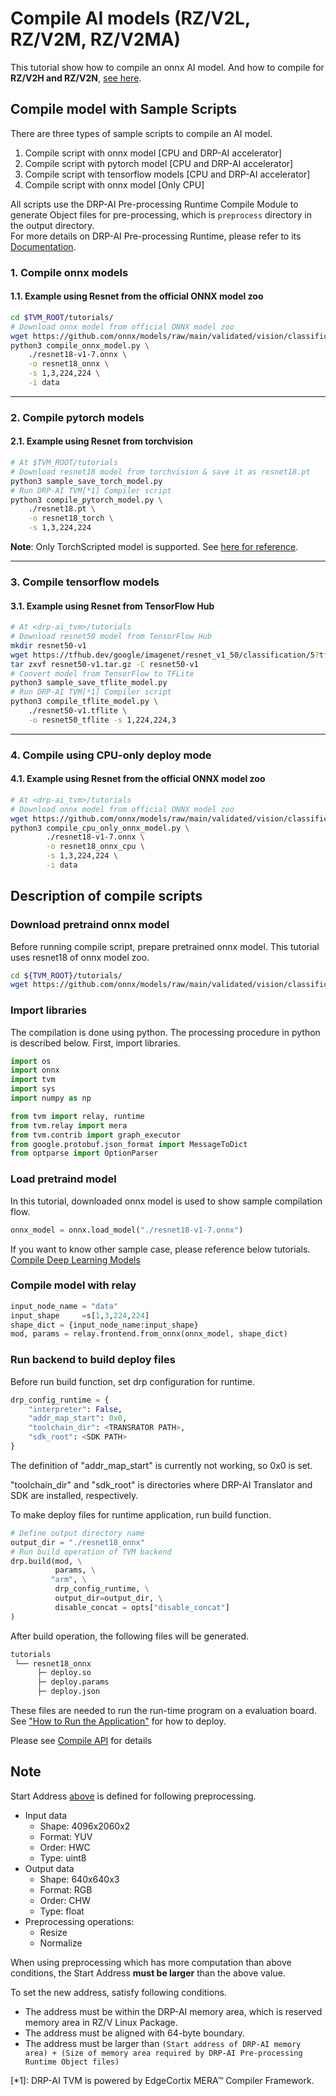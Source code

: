 # Compile AI models (RZ/V2L, RZ/V2M, RZ/V2MA)

This tutorial show how to compile an onnx AI model.
And how to compile for **RZ/V2H and RZ/V2N**, [see here](tutorial_RZV2H.md).

## Compile model with Sample Scripts

There are three types of sample scripts to compile an AI model.

1. Compile script with onnx model \[CPU and DRP-AI accelerator\]
2. Compile script with pytorch model \[CPU and DRP-AI accelerator\]
3. Compile script with tensorflow models \[CPU and DRP-AI accelerator\]
4. Compile script with onnx model \[Only CPU\]

All scripts use the DRP-AI Pre-processing Runtime Compile Module to generate Object files for pre-processing, which is `preprocess` directory in the output directory.  
For more details on DRP-AI Pre-processing Runtime, please refer to its [Documentation](../docs/PreRuntime.md).

### 1. Compile onnx models

#### 1.1. Example using Resnet from the official ONNX model zoo

```sh
cd $TVM_ROOT/tutorials/
# Download onnx model from official ONNX model zoo
wget https://github.com/onnx/models/raw/main/validated/vision/classification/resnet/model/resnet18-v1-7.onnx
python3 compile_onnx_model.py \
    ./resnet18-v1-7.onnx \
    -o resnet18_onnx \
    -s 1,3,224,224 \
    -i data
```

----

### 2. Compile pytorch models

#### 2.1. Example using Resnet from torchvision

```sh
# At $TVM_ROOT/tutorials
# Download resnet18 model from torchvision & save it as resnet18.pt
python3 sample_save_torch_model.py
# Run DRP-AI TVM[*1] Compiler script
python3 compile_pytorch_model.py \
    ./resnet18.pt \
    -o resnet18_torch \
    -s 1,3,224,224
```

**Note**: Only TorchScripted model is supported. See [here for reference](https://tvm.apache.org/docs/how_to/compile_models/from_pytorch.html).

----

### 3. Compile tensorflow models

#### 3.1. Example using Resnet from TensorFlow Hub

```sh
# At <drp-ai_tvm>/tutorials
# Download resnet50 model from TensorFlow Hub
mkdir resnet50-v1
wget https://tfhub.dev/google/imagenet/resnet_v1_50/classification/5?tf-hub-format=compressed -O resnet50-v1.tar.gz
tar zxvf resnet50-v1.tar.gz -C resnet50-v1
# Convert model from TensorFlow to TFLite
python3 sample_save_tflite_model.py
# Run DRP-AI TVM[*1] Compiler script
python3 compile_tflite_model.py \
    ./resnet50-v1.tflite \
    -o resnet50_tflite -s 1,224,224,3
```

----

### 4. Compile using CPU-only deploy mode

#### 4.1. Example using Resnet from the official ONNX model zoo

```sh
# At <drp-ai_tvm>/tutorials
# Download onnx model from official ONNX model zoo
wget https://github.com/onnx/models/raw/main/validated/vision/classification/resnet/model/resnet18-v1-7.onnx
python3 compile_cpu_only_onnx_model.py \
        ./resnet18-v1-7.onnx \
        -o resnet18_onnx_cpu \
        -s 1,3,224,224 \
        -i data
```

## Description of compile scripts

### Download pretraind onnx model

Before running compile script, prepare pretrained onnx model. This tutorial uses resnet18 of onnx model zoo.

```sh
cd ${TVM_ROOT}/tutorials/
wget https://github.com/onnx/models/raw/main/validated/vision/classification/resnet/model/resnet18-v1-7.onnx
```

### Import libraries

The compilation is done using python. The processing procedure in python is described below.
First, import libraries.

```py
import os
import onnx
import tvm
import sys
import numpy as np

from tvm import relay, runtime
from tvm.relay import mera
from tvm.contrib import graph_executor
from google.protobuf.json_format import MessageToDict
from optparse import OptionParser
```

### Load pretraind model

In this tutorial, downloaded onnx model is used to show sample compilation flow.

```py
onnx_model = onnx.load_model("./resnet18-v1-7.onnx")
```

If you want to know other sample case, please reference below tutorials.   
[Compile Deep Learning Models](https://tvm.apache.org/docs/how_to/compile_models/index.html)

### Compile model with relay

```py
input_node_name = "data"
input_shape     =s[1,3,224,224]
shape_dict = {input_node_name:input_shape}
mod, params = relay.frontend.from_onnx(onnx_model, shape_dict)
```

### Run backend to build deploy files

Before run build function, set drp configuration for runtime.

```py
drp_config_runtime = {
    "interpreter": False,
    "addr_map_start": 0x0,
    "toolchain_dir": <TRANSRATOR PATH>,
    "sdk_root": <SDK PATH>
}
```

The definition of "addr_map_start" is currently not working, so 0x0 is set.

"toolchain_dir" and "sdk_root" is directories where DRP-AI Translator and SDK are installed, respectively.

To make deploy files for runtime application, run build function.

```py
# Define output directory name
output_dir = "./resnet18_onnx"
# Run build operation of TVM backend
drp.build(mod, \
          params, \
         "arm", \
          drp_config_runtime, \
          output_dir=output_dir, \
          disable_concat = opts["disable_concat"]
)
```

After build operation, the following files will be generated.

```txt
tutorials
 └── resnet18_onnx
      ├─ deploy.so
      ├─ deploy.params
      ├─ deploy.json
```

These files are needed to run the run-time program on a evaluation board. See ["How to Run the Application"](../apps/README.md)  for how to deploy.

Please see [Compile API](../docs/Compile_API.md) for details

## Note

Start Address [above](#run-backend-to-build-deploy-files) is defined for following preprocessing.

- Input data
  - Shape: 4096x2060x2  
  - Format: YUV  
  - Order: HWC  
  - Type: uint8  
- Output data  
  - Shape: 640x640x3  
  - Format: RGB  
  - Order: CHW  
  - Type: float  
- Preprocessing operations:  
  - Resize  
  - Normalize  

When using preprocessing which has more computation than above conditions, the Start Address **must be larger** than the above value.  

To set the new address, satisfy following conditions.

- The address must be within the DRP-AI memory area, which is reserved memory area in RZ/V Linux Package.
- The address must be aligned with 64-byte boundary.
- The address must be larger than `(Start address of DRP-AI memory area) + (Size of memory area required by DRP-AI Pre-processing Runtime Object files)`

[*1]: DRP-AI TVM is powered by EdgeCortix MERA™ Compiler Framework.  
